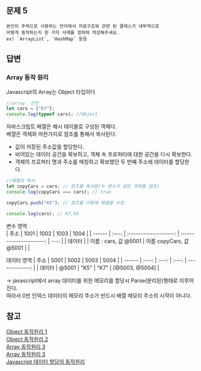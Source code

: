 ## 문제 5
    본인이 주력으로 사용하는 언어에서 자료구조와 관련 된 클래스가 내부적으로 
    어떻게 동작하는지 한 가지 사례를 정하여 작성해주세요. 
    ex) `ArrayList`, `HashMap` 등등

## 답변
### Array 동작 원리
Javascript의 Array는 Object 타입이다
```javascript
//array  선언
let cars = ["K7"];
console.log(typeof cars); //Object
```

자바스크립트 배열은 해시 테이블로 구성된 객체다.    
배열은 객체와 마찬가지로 참조를 통해서 복사된다.
- 값이 저장된 주소값을 할당한다.
- 비어있는 데이터 공간을 확보하고, 객체 속 프로퍼티에 대한 공간을 다시 확보한다.
- 객체의 프로퍼티 명과 주소를 매칭하고 확보했던 두 번째 주소에 데이터를 할당한다.
```javascript
//배열의 복사
let copyCars = cars; // 참조를 복사함(두 변수가 같은 객체를 참조)
console.log(copyCars === cars); // true

copyCars.push("K5"); // 참조를 이용해 배열을 수정.

console.log(cars); // k7,k5 
```
변수 영역   
| 주소   | 1001  |         1002          |          1003           | 1004 |
| ------ | :---: | :-------------------: | :---------------------: | ---: |
| 데이터 |       | 이름 : cars, 값 @5001 | 이름 copyCars, 값 @5001 |      |

데이터 영역
| 주소   | 5001  | 5002  | 5003  |           5004 |
| ------ | :---: | :---: | :---: | -------------: |
| 데이터 | @5001 | "K5"  | "K7"  | [@5003, @5004] |

-> javascript에서 array 데이터를 위한 메모리를 할당시 Parse(분리된)형태로 이루어진다.   
따라서 0번 인덱스 데이터의 메모리 주소가 반드시 배열 메모리 주소의 시작이 아니다.


## 참고
[Object 동작원리 1](https://medium.com/@bluesh55/javascript-prototype-%EC%9D%B4%ED%95%B4%ED%95%98%EA%B8%B0-f8e67c286b67)    
[Object 동작원리 2](https://github.com/im-d-team/Dev-Docs/blob/master/Javascript/Javascript%EC%9D%98_%EB%8F%99%EC%9E%91%EC%9B%90%EB%A6%AC-%EB%B3%80%EC%88%98%EA%B0%9D%EC%B2%B4(VariableObject).md)  
[Array 동작원리 3](https://inpa.tistory.com/entry/JS-%F0%9F%93%9A-%EB%B0%B0%EC%97%B4-%EC%9D%B4%EB%A1%A0-%EC%A4%91%EC%8B%AC%EC%9C%BC%EB%A1%9C-%EC%A0%95%EB%A6%AC#_%EB%B0%B0%EC%97%B4%EC%9D%98_%EB%82%B4%EB%B6%80_%EB%8F%99%EC%9E%91_%EC%9B%90%EB%A6%AC_)     
[Array 동작원리 3](https://blog.devgenius.io/arrays-and-array-in-javascript-345b4f87a232)  
[Javascript 데이터 할당의 동작원리](https://velog.io/@yujuck/JavaScript-%EB%8D%B0%EC%9D%B4%ED%84%B0-%ED%83%80%EC%9E%85-%EB%8D%B0%EC%9D%B4%ED%84%B0-%ED%95%A0%EB%8B%B9%EC%9D%98-%EB%8F%99%EC%9E%91%EC%9B%90%EB%A6%AC)